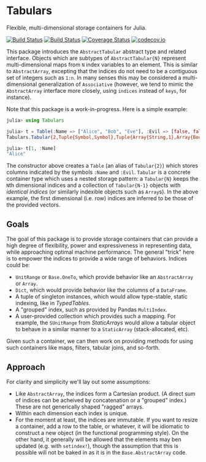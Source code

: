 # Tabulars

Flexible, multi-dimensional storage containers for Julia.

[![Build Status](https://travis-ci.org/andyferris/Tabulars.jl.svg?branch=master)](https://travis-ci.org/andyferris/Tabulars.jl)
[![Build Status](https://ci.appveyor.com/api/projects/status/7nx9q1b5ogrysafk?svg=true)](https://ci.appveyor.com/project/andyferris/tabulars-jl)
[![Coverage Status](https://coveralls.io/repos/andyferris/Tabulars.jl/badge.svg?branch=master&service=github)](https://coveralls.io/github/andyferris/Tabulars.jl?branch=master)
[![codecov.io](http://codecov.io/github/andyferris/Tabulars.jl/coverage.svg?branch=master)](http://codecov.io/github/andyferris/Tabulars.jl?branch=master)

This package introduces the `AbstractTabular` abstract type and related
interface. Objects which are subtypes of `AbstractTabular{N}` represent
multi-dimensional maps from `N` index variables to an element. This is similar
to `AbstractArray`, excepting that the indices do not need to be a contiguous
set of integers such as `1:n`. In many senses this may be considered a
multi-dimensional generalization of `Associative` (however, we tend to mimic
the `AbstractArray` interface more closely, using `indices` instead of `keys`,
for instance).

Note that this package is a work-in-progress. Here is a simple example:

```julia
julia> using Tabulars

julia> t = Table(:Name => ["Alice", "Bob", "Eve"], :Evil => [false, false, true])
Tabulars.Tabular{2,Tuple{Symbol,Symbol},Tuple{Array{String,1},Array{Bool,1}}}((:Name, :Evil), (String["Alice", "Bob", "Eve"], Bool[false, false, true]))

julia> t[1, :Name]
"Alice"
```

The constructor above creates a `Table` (an alias of `Tabular{2}`) which stores
columns indicated by the symbols `:Name` and `:Evil`. `Tabular` is a concrete
container type which uses a nested storage pattern: a `Tabular{N}` keeps the
`N`th dimensional indices and a collection of `Tabular{N-1}` objects with
*identical indices* (or similarly indexible objects such as `Array`s). In the
above example, the first dimensional (i.e. row) indices are inferred to be those
of the provided vectors.

## Goals

The goal of this package is to provide storage containers that can provide a
high degree of flexibility, power and expressiveness in representing data, while
approaching optimal machine performance. The general "trick" here is to empower
the indices to provide a wide range of behaviors. Indices could be:

 * `UnitRange` or `Base.OneTo`, which provide behavior like an `AbstractArray`
   or `Array`.
 * `Dict`, which would provide behavior like the columns of a `DataFrame`.
 * A tuple of singleton instances, which would allow type-stable, static
   indexing, like in *TypedTables*.
 * A "grouped" index, such as provided by Pandas `MultiIndex`.
 * A user-provided collection which provides such a mapping. For example, the
   `SUnitRange` from *StaticArrays* would allow a tabular object to behave in a
   similar manner to a `StaticArray` (stack-allocated, etc).

Given such a container, we can then work on providing methods for using such
containers like maps, filters, tabular joins, and so-forth.

## Approach

For clarity and simplicity we'll lay out some assumptions:

 * Like `AbstractArray`, the indices form a Cartesian product. (A direct sum of
   indices can be acheived by concatenation or a "grouped" index.) These are not
   generically shaped "ragged" arrays.
 * Within each dimension each index is unique.
 * For the moment at least, the indices are immutable. If you want to resize a
   container, add a row to the table, or whatever, it will be idiomatic to
   construct a new object (in the functional programming style). On the other
   hand, it generally will be allowed that the elements may ben updated (e.g. 
   with `setindex!`), though the assumption that this is possible will not be
   baked in as it is in the `Base.AbstractArray` code.
